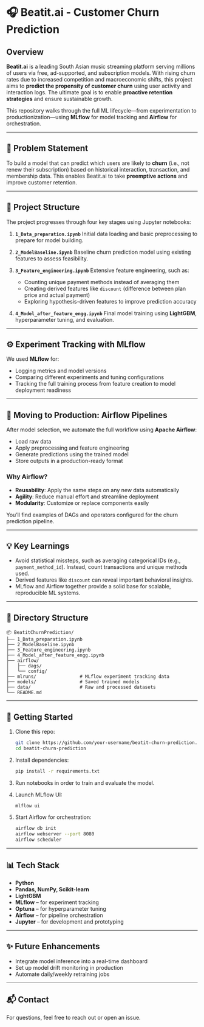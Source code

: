 # 🎧 Beatit.ai - Customer Churn Prediction

## Overview

**Beatit.ai** is a leading South Asian music streaming platform serving millions of users via free, ad-supported, and subscription models. With rising churn rates due to increased competition and macroeconomic shifts, this project aims to **predict the propensity of customer churn** using user activity and interaction logs. The ultimate goal is to enable **proactive retention strategies** and ensure sustainable growth.

This repository walks through the full ML lifecycle—from experimentation to productionization—using **MLflow** for model tracking and **Airflow** for orchestration.

---

## 📌 Problem Statement

To build a model that can predict which users are likely to **churn** (i.e., not renew their subscription) based on historical interaction, transaction, and membership data. This enables Beatit.ai to take **preemptive actions** and improve customer retention.

---

## 🔧 Project Structure

The project progresses through four key stages using Jupyter notebooks:

1. **`1_Data_preparation.ipynb`**
   Initial data loading and basic preprocessing to prepare for model building.

2. **`2_ModelBaseline.ipynb`**
   Baseline churn prediction model using existing features to assess feasibility.

3. **`3_Feature_engineering.ipynb`**
   Extensive feature engineering, such as:

   * Counting unique payment methods instead of averaging them
   * Creating derived features like `discount` (difference between plan price and actual payment)
   * Exploring hypothesis-driven features to improve prediction accuracy

4. **`4_Model_after_feature_engg.ipynb`**
   Final model training using **LightGBM**, hyperparameter tuning, and evaluation.

---

## ⚙️ Experiment Tracking with MLflow

We used **MLflow** for:

* Logging metrics and model versions
* Comparing different experiments and tuning configurations
* Tracking the full training process from feature creation to model deployment readiness

---

## 🔄 Moving to Production: Airflow Pipelines

After model selection, we automate the full workflow using **Apache Airflow**:

* Load raw data
* Apply preprocessing and feature engineering
* Generate predictions using the trained model
* Store outputs in a production-ready format

### Why Airflow?

* **Reusability**: Apply the same steps on any new data automatically
* **Agility**: Reduce manual effort and streamline deployment
* **Modularity**: Customize or replace components easily

You’ll find examples of DAGs and operators configured for the churn prediction pipeline.

---

## 💡 Key Learnings

* Avoid statistical missteps, such as averaging categorical IDs (e.g., `payment_method_id`). Instead, count transactions and unique methods used.
* Derived features like `discount` can reveal important behavioral insights.
* MLflow and Airflow together provide a solid base for scalable, reproducible ML systems.

---

## 📁 Directory Structure

```
📦 BeatitChurnPrediction/
├── 1_Data_preparation.ipynb
├── 2_ModelBaseline.ipynb
├── 3_Feature_engineering.ipynb
├── 4_Model_after_feature_engg.ipynb
├── airflow/
│   ├── dags/
│   └── config/
├── mlruns/                # MLflow experiment tracking data
├── models/                # Saved trained models
├── data/                  # Raw and processed datasets
└── README.md
```

---

## 🚀 Getting Started

1. Clone this repo:

   ```bash
   git clone https://github.com/your-username/beatit-churn-prediction.git
   cd beatit-churn-prediction
   ```

2. Install dependencies:

   ```bash
   pip install -r requirements.txt
   ```

3. Run notebooks in order to train and evaluate the model.

4. Launch MLflow UI:

   ```bash
   mlflow ui
   ```

5. Start Airflow for orchestration:

   ```bash
   airflow db init
   airflow webserver --port 8080
   airflow scheduler
   ```

---

## 📊 Tech Stack

* **Python**
* **Pandas, NumPy, Scikit-learn**
* **LightGBM**
* **MLflow** – for experiment tracking
* **Optuna** – for hyperparameter tuning
* **Airflow** – for pipeline orchestration
* **Jupyter** – for development and prototyping

---

## ✨ Future Enhancements

* Integrate model inference into a real-time dashboard
* Set up model drift monitoring in production
* Automate daily/weekly retraining jobs

---

## 📬 Contact

For questions, feel free to reach out or open an issue.

